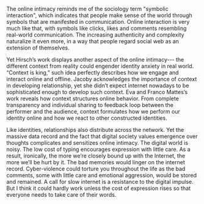 The online intimacy reminds me of the sociology term "symbolic interaction", which indicates that people make sense of the world through symbols that are manifested in communication. Online interaction is very much like that, with symbols like clicks, likes and comments resembling real-world communication. The increasing authenticity and complexity naturalize it even more, in a way that people regard social web as an extension of themselves.

Yet Hirsch’s work displays another aspect of the online intimacy--- the different context from reality could engender identity anxiety in real world. “Context is king,” such idea perfectly describes how we engage and interact online and offline. Jacoby acknowledges the importance of context in developing relationship, yet she didn’t expect internet nowadays to be sophisticated enough to develop such context. Eva and Franco Mattes’s work reveals how context structures online behavior. From complete transparency and individual sharing to feedback loop between the performer and the audience, context formulates how we perform our identity online and how we react to other constructed identities.

Like identities, relationships also distribute across the network. Yet the massive data record and the fact that digital society values emergence over thoughts complicates and sensitizes online intimacy. The digital world is noisy. The low cost of typing encourages expression with little care. As a result, ironically, the more we’re closely bound up with the Internet, the more we’ll be hurt by it. The bad memories would linger on the internet record. Cyber-violence could torture you throughout the life as the bad comments, some with little care and emotional aggression, would be stored and remained. A call for slow internet is a resistance to the digital impulse. But I think it could hardly work unless the cost of expression rises so that everyone needs to take care of their words.
 
